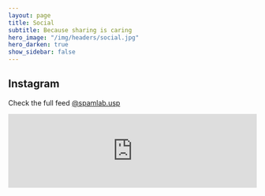 ```yaml
---
layout: page
title: Social
subtitle: Because sharing is caring
hero_image: "/img/headers/social.jpg"
hero_darken: true
show_sidebar: false
---
```

## Instagram
Check the full feed [@spamlab.usp](https://www.instagram.com/spamlab.usp/)
<!-- SnapWidget -->
<script src="https://snapwidget.com/js/snapwidget.js"></script>
<iframe src="https://snapwidget.com/embed/585474" class="snapwidget-widget" allowtransparency="true" frameborder="0" scrolling="no" style="border:none; overflow:hidden;  width:100%; "></iframe>

<br>
<br>

<!-- ## Twitter
Check the full feed [@SPAM_Lab](https://twitter.com/SPAM_Lab)

<a class="twitter-timeline" data-width="500" href="https://twitter.com/SPAM_Lab?ref_src=twsrc%5Etfw">Tweets by SPAM_Lab</a> <script async src="https://platform.twitter.com/widgets.js" charset="utf-8"></script> -->
